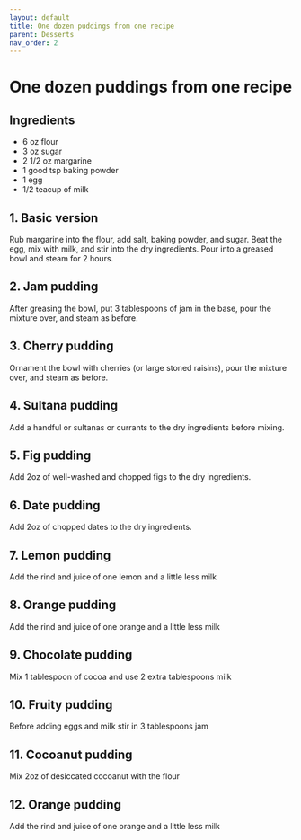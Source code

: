 ```yaml
---
layout: default
title: One dozen puddings from one recipe
parent: Desserts
nav_order: 2
---
```


# One dozen puddings from one recipe

## Ingredients

* 6 oz flour 
* 3 oz sugar 
* 2 1/2 oz margarine
* 1 good tsp baking powder
* 1 egg
* 1/2 teacup of milk

## 1. Basic version

Rub margarine into the flour, add salt, baking powder, and sugar. Beat the egg, mix with milk, and stir into the dry ingredients. Pour into a greased bowl and steam for 2 hours. 

## 2. Jam pudding

After greasing the bowl, put 3 tablespoons of jam in the base, pour the mixture over, and steam as before.

## 3. Cherry pudding

Ornament the bowl with cherries (or large stoned raisins), pour the mixture over, and steam as before.

## 4. Sultana pudding

Add a handful or sultanas or currants to the dry ingredients before mixing. 

## 5. Fig pudding

Add 2oz of well-washed and chopped figs to the dry ingredients.

## 6. Date pudding

Add 2oz of chopped dates to the dry ingredients.

## 7. Lemon pudding

Add the rind and juice of one lemon and a little less milk

## 8. Orange pudding

Add the rind and juice of one orange and a little less milk

## 9. Chocolate pudding

Mix 1 tablespoon of cocoa and use 2 extra tablespoons milk

## 10. Fruity pudding

Before adding eggs and milk stir in 3 tablespoons jam

## 11. Cocoanut pudding

Mix 2oz of desiccated cocoanut with the flour

## 12. Orange pudding

Add the rind and juice of one orange and a little less milk